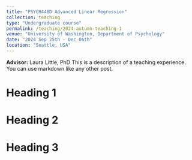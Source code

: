 ```yaml
---
title: "PSYCH448D Advanced Linear Regression"
collection: teaching
type: "Undergraduate course"
permalink: /teaching/2024-autumn-teaching-1
venue: "University of Washington, Department of Psychology"
date: "2024 Sep 25th - Dec 06th"
location: "Seattle, USA"
---
```

**Advisor:** Laura Little, PhD
This is a description of a teaching experience. You can use markdown like any other post.

Heading 1
======

Heading 2
======

Heading 3
======
